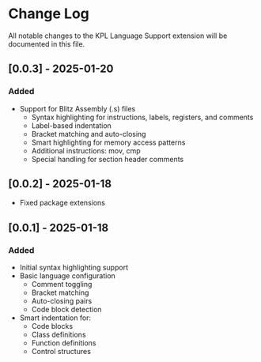 # Change Log

All notable changes to the KPL Language Support extension will be documented in this file.

## [0.0.3] - 2025-01-20

### Added
- Support for Blitz Assembly (.s) files
  - Syntax highlighting for instructions, labels, registers, and comments
  - Label-based indentation
  - Bracket matching and auto-closing
  - Smart highlighting for memory access patterns
  - Additional instructions: mov, cmp
  - Special handling for section header comments

## [0.0.2] - 2025-01-18

- Fixed package extensions

## [0.0.1] - 2025-01-18

### Added
- Initial syntax highlighting support
- Basic language configuration
  - Comment toggling
  - Bracket matching
  - Auto-closing pairs
  - Code block detection
- Smart indentation for:
  - Code blocks
  - Class definitions
  - Function definitions
  - Control structures
